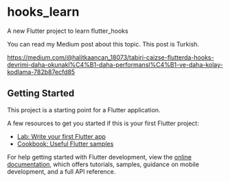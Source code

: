 # hooks_learn

A new Flutter project to learn flutter_hooks

You can read my Medium post about this topic. This post is Turkish.

https://medium.com/@halitkaancan_18073/tabiri-caizse-flutterda-hooks-devrimi-daha-okunakl%C4%B1-daha-performansl%C4%B1-ve-daha-kolay-kodlama-782b87ecfd85

## Getting Started

This project is a starting point for a Flutter application.

A few resources to get you started if this is your first Flutter project:

- [Lab: Write your first Flutter app](https://docs.flutter.dev/get-started/codelab)
- [Cookbook: Useful Flutter samples](https://docs.flutter.dev/cookbook)

For help getting started with Flutter development, view the
[online documentation](https://docs.flutter.dev/), which offers tutorials,
samples, guidance on mobile development, and a full API reference.
